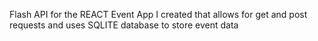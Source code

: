Flash API for the REACT Event App I created that allows for get and post requests and uses SQLITE database to store event data